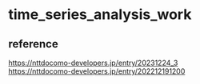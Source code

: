 # time_series_analysis_work

## reference
https://nttdocomo-developers.jp/entry/20231224_3 <br>
https://nttdocomo-developers.jp/entry/202212191200

